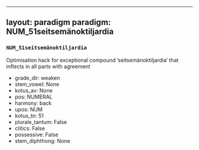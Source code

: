 
---
layout: paradigm
paradigm: NUM_51seitsemänoktiljardia
---
### ` NUM_51seitsemänoktiljardia `

Optimisation hack for exceptional compound ’seitsemänoktiljardia’ that inflects in all parts with agreement
* grade_dir: weaken
* stem_vowel: None
* kotus_av: None
* pos: NUMERAL
* harmony: back
* upos: NUM
* kotus_tn: 51
* plurale_tantum: False
* clitics: False
* possessive: False
* stem_diphthong: None
